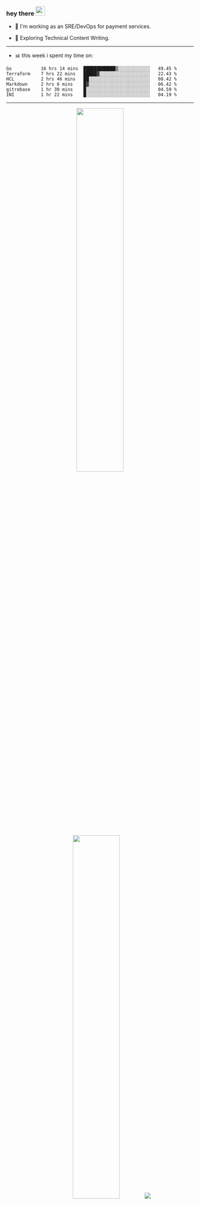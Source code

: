 ### hey there <img src="https://media.giphy.com/media/hvRJCLFzcasrR4ia7z/giphy.gif" width="25px">

- :telescope: I'm working as an SRE/DevOps for payment services.

- :seedling: Exploring Technical Content Writing.

---

- :bar_chart: this week i spent my time on:

<!--START_SECTION:waka-->

```text
Go           16 hrs 14 mins  ████████████▒░░░░░░░░░░░░   49.45 %
Terraform    7 hrs 22 mins   █████▓░░░░░░░░░░░░░░░░░░░   22.43 %
HCL          2 hrs 46 mins   ██░░░░░░░░░░░░░░░░░░░░░░░   08.42 %
Markdown     2 hrs 6 mins    █▓░░░░░░░░░░░░░░░░░░░░░░░   06.42 %
gitrebase    1 hr 30 mins    █░░░░░░░░░░░░░░░░░░░░░░░░   04.59 %
INI          1 hr 22 mins    █░░░░░░░░░░░░░░░░░░░░░░░░   04.19 %
```

<!--END_SECTION:waka-->

---

<p align="center">
  <img height="50%" width="auto" src ="https://github-readme-stats.vercel.app/api?username=chcdc&show_icons=true&count_private=true&theme=darcula&hide_border=true&hide=issues,contribs&bg_color=00000000">
  <img height="50%" width="auto" src ="https://github-readme-stats.vercel.app/api/top-langs/?username=chcdc&layout=compact&hide_border=true&theme=darcula&bg_color=00000000&langs_count=6&hide=jupyter%20notebook,tex,css,php">
  <img src ="https://github-readme-streak-stats.herokuapp.com?user=chcdc&theme=darcula&hide_border=true&background=FFFFFF00">
  <br>
  <br>
</p>

---
<!--
🏢 The Office quote of day
-->


